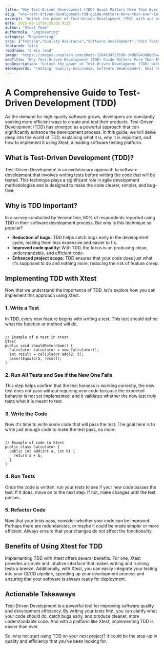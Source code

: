 ```yaml
---
title: "Why Test-Driven Development (TDD) Guide Matters More Than Ever in 2025"
slug: "why-test-driven-development-tdd-guide-matters-more-than-ever-in-2025"
excerpt: "Unlock the power of Test-Driven Development (TDD) with our comprehensive guide. Learn how TDD can elevate your coding skills, streamline your software development process, and propel your projects to new heights. Dont miss out on your opportunity to master TDD and revolutionize your coding practices."
date: 2025-06-11T19:55:03.913Z
author: "Xtest Team"
authorRole: "Engineering"
category: "Engineering"
tags: ["Testing","Quality Assurance","Software Development","Unit Tests","TDD"]
featured: false
readTime: "3 min read"
image: "https://images.unsplash.com/photo-1504639725590-34d0984388bd?w=1200&h=600&fit=crop"
seoTitle: "Why Test-Driven Development (TDD) Guide Matters More Than Ever in 2025"
seoDescription: "Unlock the power of Test-Driven Development (TDD) with our comprehensive guide. Learn how TDD can elevate your coding skills, streamline your software development process, and propel your projects to new heights. Dont miss out on your opportunity to master TDD and revolutionize your coding practices."
seoKeywords: "Testing, Quality Assurance, Software Development, Unit Tests, TDD"
---
```


# A Comprehensive Guide to Test-Driven Development (TDD)

As the demand for high-quality software grows, developers are constantly seeking more efficient ways to create and test their products. Test-Driven Development (TDD) has emerged as a powerful approach that can significantly enhance the development process. In this guide, we will delve deep into the world of TDD, explaining what it is, why it is important, and how to implement it using Xtest, a leading software testing platform.

## What is Test-Driven Development (TDD)?

Test-Driven Development is an evolutionary approach to software development that involves writing tests before writing the code that will be tested. This technique plays a significant role in agile development methodologies and is designed to make the code clearer, simpler, and bug-free.

## Why is TDD Important?

In a survey conducted by VersionOne, 60% of respondents reported using TDD in their software development process. But why is this technique so popular?

*   **Reduction of bugs:** TDD helps catch bugs early in the development cycle, making them less expensive and easier to fix.
*   **Improved code quality:** With TDD, the focus is on producing clean, understandable, and efficient code.
*   **Enhanced project scope:** TDD ensures that your code does just what it's supposed to do and nothing more, reducing the risk of feature creep.

## Implementing TDD with Xtest

Now that we understand the importance of TDD, let's explore how you can implement this approach using Xtest.

### 1\. Write a Test

In TDD, every new feature begins with writing a test. This test should define what the function or method will do.

```

// Example of a test in Xtest
@Test
public void shouldReturnSum() {
  Calculator calculator = new Calculator();
  int result = calculator.add(2, 3);
  assertEquals(5, result);
}
```

### 2\. Run All Tests and See if the New One Fails

This step helps confirm that the test harness is working correctly, the new test does not pass without requiring new code because the expected behavior is not yet implemented, and it validates whether the new test truly tests what it is meant to test.

### 3\. Write the Code

Now it's time to write some code that will pass the test. The goal here is to write just enough code to make the test pass, no more.

```

// Example of code in Xtest
public class Calculator {
  public int add(int a, int b) {
    return a + b;
  }
}
```

### 4\. Run Tests

Once the code is written, run your tests to see if your new code passes the test. If it does, move on to the next step. If not, make changes until the test passes.

### 5\. Refactor Code

Now that your tests pass, consider whether your code can be improved. Perhaps there are redundancies, or maybe it could be made simpler or more efficient. Always ensure that your changes do not affect the functionality.

## Benefits of Using Xtest for TDD

Implementing TDD with Xtest offers several benefits. For one, Xtest provides a simple and intuitive interface that makes writing and running tests a breeze. Additionally, with Xtest, you can easily integrate your testing into your CI/CD pipeline, speeding up your development process and ensuring that your software is always ready for deployment.

## Actionable Takeaways

Test-Driven Development is a powerful tool for improving software quality and development efficiency. By writing your tests first, you can clarify what your code should do, catch bugs early, and produce cleaner, more understandable code. And with a platform like Xtest, implementing TDD is easier than ever.

So, why not start using TDD on your next project? It could be the step-up in quality and efficiency that you've been looking for.